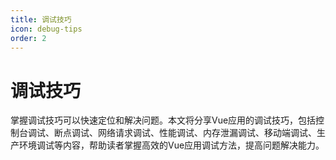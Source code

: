 ```yaml
---
title: 调试技巧
icon: debug-tips
order: 2
---
```


# 调试技巧

掌握调试技巧可以快速定位和解决问题。本文将分享Vue应用的调试技巧，包括控制台调试、断点调试、网络请求调试、性能调试、内存泄漏调试、移动端调试、生产环境调试等内容，帮助读者掌握高效的Vue应用调试方法，提高问题解决能力。
